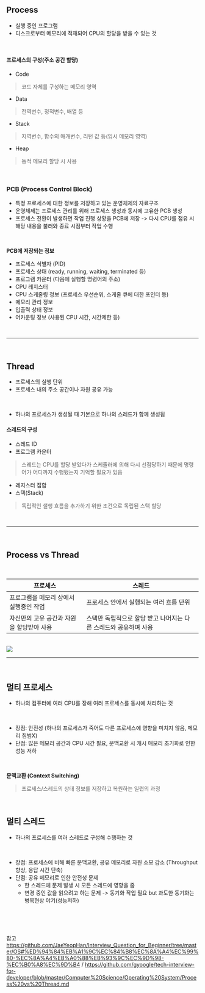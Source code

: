 ## Process
- 실행 중인 프로그램
- 디스크로부터 메모리에 적재되어 CPU의 할당을 받을 수 있는 것

<br>

#### 프로세스의 구성(주소 공간 할당)

- Code
> 코드 자체를 구성하는 메모리 영역
- Data
> 전역변수, 정적변수, 배열 등
- Stack
> 지역변수, 함수의 매개변수, 리턴 값 등(임시 메모리 영역)
- Heap
> 동적 메모리 할당 시 사용
<br>

### PCB (Process Control Block)
- 특정 프로세스에 대한 정보를 저장하고 있는 운영체제의 자료구조
- 운영체제는 프로세스 관리를 위해 프로세스 생성과 동시에 고유한 PCB 생성
- 프로세스 전환이 발생하면 작업 진행 상황을 PCB에 저장 -> 다시 CPU를 점유 시 해당 내용을 불러와 종료 시점부터 작업 수행

<br>

**PCB에 저장되는 정보**

- 프로세스 식별자 (PID)
- 프로세스 상태 (ready, running, waiting, terminated 등)
- 프로그램 카운터 (다음에 실행할 명령어의 주소)
- CPU 레지스터
- CPU 스케줄링 정보 (프로세스 우선순위, 스케줄 큐에 대한 포인터 등)
- 메모리 관리 정보
- 입출력 상태 정보
- 어카운팅 정보 (사용된 CPU 시간, 시간제한 등)

<br>

---

<br>

## Thread
- 프로세스의 실행 단위
- 프로세스 내의 주소 공간이나 자원 공유 가능

<br>

* 하나의 프로세스가 생성될 때 기본으로 하나의 스레드가 함께 생성됨 

#### 스레드의 구성

- 스레드 ID
- 프로그램 카운터
> 스레드는 CPU를 할당 받았다가 스케줄러에 의해 다시 선점당하기 때문에 명령어가 어디까지 수행됐는지 기억할 필요가 있음
- 레지스터 집합
- 스택(Stack)
> 독립적인 샐행 흐름을 추가하기 위한 조건으로 독립된 스택 할당


<br>

---

<br>


## Process vs Thread

<br>

| 프로세스 | 스레드 |
| --- | --- |
| 프로그램을 메모리 상에서 실행중인 작업 | 프로세스 안에서 실행되는 여러 흐름 단위 |
| 자신만의 고유 공간과 자원을 할당받아 사용 | 스택만 독립적으로 할당 받고 나머지는 다른 스레드와 공유하며 사용 |

<br>

<image src="https://user-images.githubusercontent.com/66426083/160802136-ab00df65-1933-48b3-ac9b-b0a90649aea8.png" />



<br>

---

<br>


## 멀티 프로세스
- 하나의 컴퓨터에 여러 CPU를 장해 여러 프로세스를 동시에 처리하는 것

<br>

- 장점: 안전성 (하나의 프로세스가 죽어도 다른 프로세스에 영향을 미치지 않음, 메모리 침범X)
- 단점: 많은 메모리 공간과 CPU 시간 필요, 문맥교환 시 캐시 매모리 초기화로 인한 성능 저하

<br>

**문맥교환 (Context Switching)**
> 프로세스/스레드의 상태 정보를 저장하고 복원하는 일련의 과정
<br>

## 멀티 스레드
- 하나의 프로세스를 여러 스레드로 구성해 수행하는 것

<br>

- 장점: 프로세스에 비해 빠른 문맥교환, 공유 메모리로 자원 소모 감소 (Throughput 향상, 응답 시간 단축)
- 단점: 공유 메모리로 인한 안전성 문제
  - 한 스레드에 문제 발생 시 모든 스레드에 영향을 줌
  - 변경 중인 값을 읽으려고 하는 문제 -> 동기화 작업 필요 but 과도한 동기화는 병목현상 야기(성능저하)

<br>
<br>
<br>

참고 https://github.com/JaeYeopHan/Interview_Question_for_Beginner/tree/master/OS#%ED%94%84%EB%A1%9C%EC%84%B8%EC%8A%A4%EC%99%80-%EC%8A%A4%EB%A0%88%EB%93%9C%EC%9D%98-%EC%B0%A8%EC%9D%B4 / https://github.com/gyoogle/tech-interview-for-developer/blob/master/Computer%20Science/Operating%20System/Process%20vs%20Thread.md
